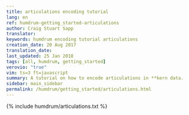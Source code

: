 ```yaml
---
title: articulations encoding tutorial
lang: en
ref: humdrum-getting_started-articulations
author: Craig Stuart Sapp
translator: 
keywords: humdrum encoding tutorial articulations
creation_date: 20 Aug 2017
translation_date: 
last_updated: 25 Jan 2018
tags: [all, humdrum, getting_started]
verovio: "true"
vim: ts=3 ft=javascript
summary: A tutorial on how to encode articulations in **kern data.
sidebar: main_sidebar
permalink: /humdrum/getting_started/articulations.html
---
```


{% include humdrum/articulations.txt %}

